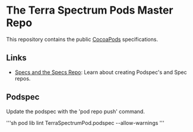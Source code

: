 # The Terra Spectrum Pods Master Repo
This repository contains the public [CocoaPods](https://github.com/CocoaPods/CocoaPods) specifications.

## Links

- [Specs and the Specs Repo](http://guides.cocoapods.org/making/specs-and-specs-repo.html): Learn about creating Podspec's and Spec repos.

## Podspec
Update the podspec with the 'pod repo push' command.

'''sh
pod lib lint TerraSpectrumPod.podspec --allow-warnings
'''
